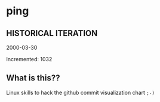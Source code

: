 # ping

## HISTORICAL ITERATION
2000-03-30

Incremented: 1032

## What is this?? 
Linux skills to hack the github commit visualization chart `;-)`

